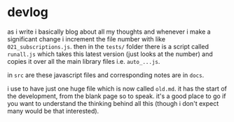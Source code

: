 # devlog

as i write i basically blog about all my thoughts
and whenever i make a significant change i increment
the file number with like `021_subscriptions.js`.
then in the `tests/` folder there is a script
called `runall.js` which takes this latest version
(just looks at the number) and copies it over
all the main library files i.e. `auto_...js`.

in `src` are these javascript files and corresponding
notes are in `docs`.

i use to have just one huge file which is now called
`old.md`. it has the start of the development, from
the blank page so to speak. it's a good place to go
if you want to understand the thinking behind all this
(though i don't expect many would be that interested).